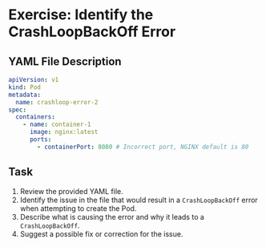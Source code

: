 # Exercise: Identify the CrashLoopBackOff Error

## YAML File Description

```yaml
apiVersion: v1
kind: Pod
metadata:
  name: crashloop-error-2
spec:
  containers:
    - name: container-1
      image: nginx:latest
      ports:
        - containerPort: 8080 # Incorrect port, NGINX default is 80
```

## Task
1. Review the provided YAML file.
2. Identify the issue in the file that would result in a `CrashLoopBackOff` error when attempting to create the Pod.
3. Describe what is causing the error and why it leads to a `CrashLoopBackOff`.
4. Suggest a possible fix or correction for the issue.
